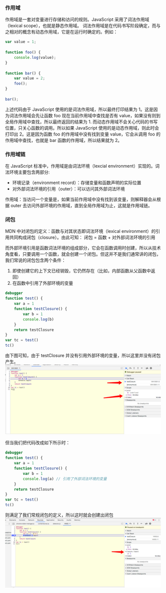 ### 作用域
作用域是一套对变量进行存储和访问的规则。JavaScript 采用了词法作用域（lexical scope），也就是静态作用域。
词法作用域是在代码书写阶段确定，而与之相对的概念有动态作用域，它是在运行时确定的。例如：
```javascript
var value = 1;

function foo() {
    console.log(value);
}

function bar() {
    var value = 2;
    foo();
}

bar();
```

上述代码由于 JavaScript 使用的是词法作用域，所以最终打印结果为 1。这是因为词法作用域会先让函数 foo 现在当前作用域中查找是否有 value，如果没有则到全局作用域中查找，所以最终返回的结果为 1.
而动态作用域不会关心代码的书写位置，只关心函数的调用。所以如果 JavaScript 使用的是动态作用域，则此时会打印出 2。这是因为函数 foo 的作用域中没有找到变量 value，它会从调用 foo 的作用域中查找，也就是 bar 函数的作用域，所以结果就为 2。

### 作用域链
在 JavaScript 标准中，作用域是由词法环境（lexcial environment）实现的。词法环境主要包含两部分:
- 环境记录（environment record）：存储变量和函数声明的实际位置
- 对外部词法环境的引用（outer）：可以访问其外部词法环境

作用域：当访问一个变量是，如果当前作用域中没有找到该变量，则解释器会从根据 outer 去访问外部环境的作用域，直到全局作用域为止，这就是作用域链。

### 闭包
MDN 中对闭包的定义：函数与对其状态即词法环境（lexical environment）的引用共同构成闭包（closure）。由此可知：
闭包 = 函数 + 对外部词法环境的引用

而外部环境引用是函数词法环境的组成部分，它会在函数调用时创建，所以从技术角度看，只要调用一个函数，就会创建一个闭包。但这并不是我们通常讲的闭包，我们常说的闭包包含两个条件：
1. 即使创建它的上下文已经销毁，它仍然存在（比如，内部函数从父函数中返回）
2. 在函数中引用了外部环境的变量

```JavaScript
debugger
function test() {
    var a = 1
    function testClosure() {
        var b = 1
        console.log(b)
    }
    return testClosure
}
var tc = test()
tc()
```

由下图可知，由于 testClosure 并没有引用外部环境的变量，所以这里并没有闭包产生。
![not-closure](assets/not-closure.png)

但当我们把代码改成如下所示时：
```JavaScript
debugger
function test() {
    var a = 1
    function testClosure() {
        var b = 1
        console.log(a) // 引用了外部词法环境的变量
    }
    return testClosure
}
var tc = test()
tc()
```

则满足了我们常规闭包的定义，所以这时就会创建出闭包
![closure](assets/closure.png)





